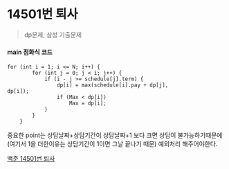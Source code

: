 # 14501번 퇴사

> dp문제, 삼성 기출문제


#### main 점화식 코드
~~~
for (int i = 1; i <= N; i++) {
		for (int j = 0; j < i; j++) {
			if (i - j >= schedule[j].term) {
				dp[i] = max(schedule[i].pay + dp[j], 
dp[i]);
				if (Max < dp[i])
					Max = dp[i];
			}
		}
	}
~~~

중요한 point는 상담날짜+상담기간이 상담날짜+1 보다 크면 상담이 
불가능하기때문에 (여기서 1을 더한이유는 상담기간이 1이면 그날 끝나기 
때문) 예외처리 해주어야한다.

[백준 14501번 퇴사](https://www.acmicpc.net/problem/14501)

